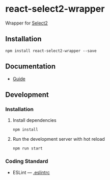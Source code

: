 # react-select2-wrapper

Wrapper for [Select2](https://select2.github.io/)

## Installation

```
npm install react-select2-wrapper --save
```

## Documentation

- [Guide](/guide)

## Development

### Installation

1. Install dependencies
   ```
   npm install
   ```

2. Run the development server with hot reload
   ```
   npm run start
   ```

### Coding Standard

- ESLint — [.eslintrc](./.eslintrc)
